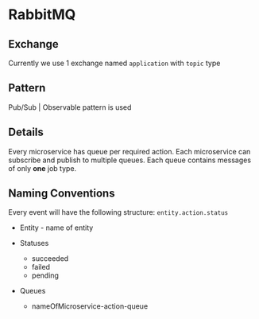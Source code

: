 # RabbitMQ

## Exchange
Currently we use 1 exchange named `application` with `topic` type

## Pattern
Pub/Sub | Observable pattern is used

## Details
Every microservice has queue per required action.
Each microservice can subscribe and publish to multiple queues.
Each queue contains messages of only <b>one</b> job type.

## Naming Conventions

Every event will have the following structure: `entity.action.status`

* Entity - name of entity

* Statuses
    * succeeded
    * failed
    * pending

* Queues
    * nameOfMicroservice-action-queue
